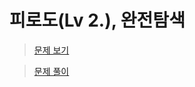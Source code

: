 # 피로도(Lv 2.), 완전탐색

> [문제 보기](https://school.programmers.co.kr/learn/courses/30/lessons/87946)  

> [문제 풀이](https://moxie2ks.notion.site/Programmers-87946-cb860024d49d4164b582b8330e91e5ad)